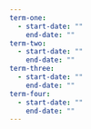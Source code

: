 ```yaml
---
term-one:
  - start-date: ""
    end-date: ""
term-two:
  - start-date: ""
    end-date: ""
term-three:
  - start-date: ""
    end-date: ""
term-four:
  - start-date: ""
    end-date: ""
---
```

